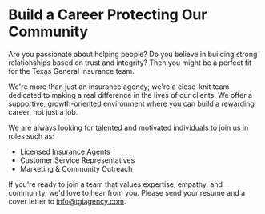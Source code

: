# Build a Career Protecting Our Community

Are you passionate about helping people? Do you believe in building strong relationships based on trust and integrity? Then you might be a perfect fit for the Texas General Insurance team.

We're more than just an insurance agency; we're a close-knit team dedicated to making a real difference in the lives of our clients. We offer a supportive, growth-oriented environment where you can build a rewarding career, not just a job.

We are always looking for talented and motivated individuals to join us in roles such as:

- Licensed Insurance Agents
- Customer Service Representatives
- Marketing & Community Outreach

If you're ready to join a team that values expertise, empathy, and community, we'd love to hear from you. Please send your resume and a cover letter to info@tgiagency.com.